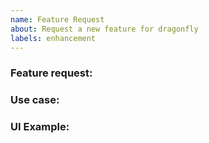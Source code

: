 ```yaml
---
name: Feature Request
about: Request a new feature for dragonfly
labels: enhancement
---
```


### Feature request:

<!-- Please describe the feature request and why you would like to have it -->

### Use case:

<!-- Please add a concrete use case to demonstrate how such a feature would add value for the user. -->

### UI Example:

<!-- If this is about a new command or command line options, please let us know how you would add it to UI (in the code block below). -->
